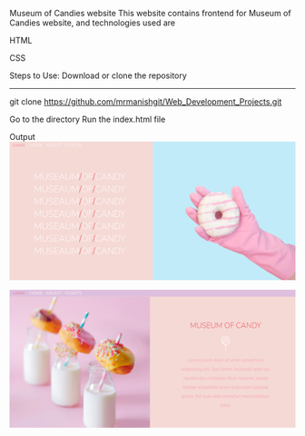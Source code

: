 Museum of Candies website
This website contains frontend for Museum of Candies website, and technologies used are

HTML

CSS

Steps to Use:
Download or clone the repository
- - - - - - - - - -- - - - - -- -  - -
git clone https://github.com/mrmanishgit/Web_Development_Projects.git

Go to the directory
Run the index.html file

Output
<img src="https://github.com/mrmanishgit/Web_Development_Projects/blob/main/Museum%20of%20Candies/first.png" >

<img src="https://github.com/mrmanishgit/Web_Development_Projects/blob/main/Museum%20of%20Candies/second.png" >
